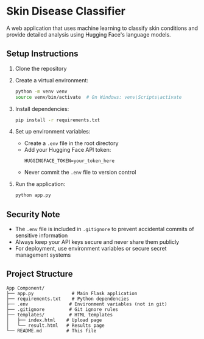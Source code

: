 # Skin Disease Classifier

A web application that uses machine learning to classify skin conditions and provide detailed analysis using Hugging Face's language models.

## Setup Instructions

1. Clone the repository
2. Create a virtual environment:
   ```bash
   python -m venv venv
   source venv/bin/activate  # On Windows: venv\Scripts\activate
   ```

3. Install dependencies:
   ```bash
   pip install -r requirements.txt
   ```

4. Set up environment variables:
   - Create a `.env` file in the root directory
   - Add your Hugging Face API token:
     ```
     HUGGINGFACE_TOKEN=your_token_here
     ```
   - Never commit the `.env` file to version control

5. Run the application:
   ```bash
   python app.py
   ```

## Security Note

- The `.env` file is included in `.gitignore` to prevent accidental commits of sensitive information
- Always keep your API keys secure and never share them publicly
- For deployment, use environment variables or secure secret management systems

## Project Structure

```
App Component/
├── app.py              # Main Flask application
├── requirements.txt    # Python dependencies
├── .env               # Environment variables (not in git)
├── .gitignore         # Git ignore rules
├── templates/         # HTML templates
│   ├── index.html    # Upload page
│   └── result.html   # Results page
└── README.md         # This file
``` 